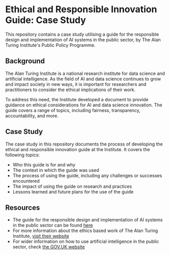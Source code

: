 # Ethical and Responsible Innovation Guide: Case Study
This repository contains a case study utilising a guide for the responsible design and implementation of AI systems in the public sector, by The Alan Turing Institute's Public Policy Programme.  

## Background
The Alan Turing Institute is a national research institute for data science and artificial intelligence. As the field of AI and data science continues to grow and impact society in new ways, it is important for researchers and practitioners to consider the ethical implications of their work.  

To address this need, the Institute developed a document to provide guidance on ethical considerations for AI and data science innovation. The guide covers a range of topics, including fairness, transparency, accountability, and more.  

## Case Study
The case study in this repository documents the process of developing the ethical and responsible innovation guide at the Institute. It covers the following topics:
- Who this guide is for and why
- The context in which the guide was used  
- The process of using the guide, including any challenges or successes encountered  
- The impact of using the guide on research and practices  
- Lessons learned and future plans for the use of the guide  

## Resources
- The guide for the responsible design and implementation of AI systems in the public sector can be found [here](https://www.turing.ac.uk/sites/default/files/2019-06/understanding_artificial_intelligence_ethics_and_safety.pdf)  
- For more information about the ethics based work of The Alan Turing Institute, [visit their website](https://www.turing.ac.uk/research/research-areas/social-data-science/ethics)  
- For wider information on how to use artificial intelligence in the public sector, check [the GOV.UK website](https://www.gov.uk/government/collections/a-guide-to-using-artificial-intelligence-in-the-public-sector)
